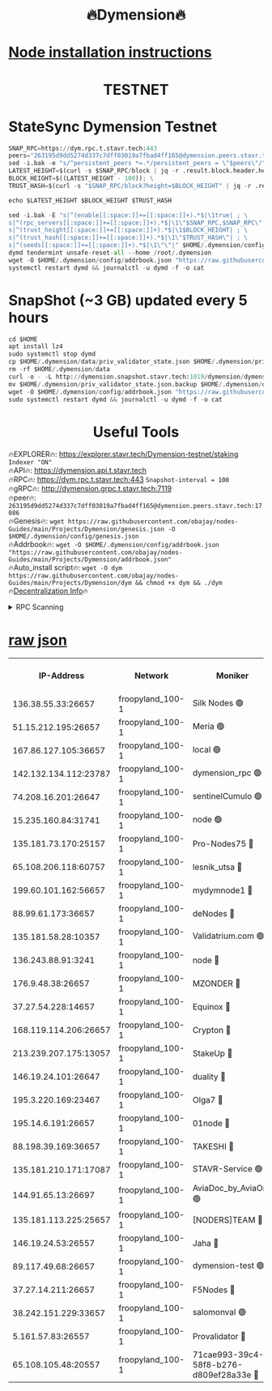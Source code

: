 <h1 align="center"> 🔥Dymension🔥</h1>

[Node installation instructions](https://github.com/obajay/nodes-Guides/tree/main/Projects/Dymension)
=

<h1 align="center"> TESTNET</h1>

# StateSync Dymension Testnet
```python
SNAP_RPC=https://dym.rpc.t.stavr.tech:443
peers="263195d9dd5274d337c7dff03019a7fbad4ff165@dymension.peers.stavr.tech:17086"
sed -i.bak -e "s/^persistent_peers *=.*/persistent_peers = \"$peers\"/" $HOME/.dymension/config/config.toml
LATEST_HEIGHT=$(curl -s $SNAP_RPC/block | jq -r .result.block.header.height); \
BLOCK_HEIGHT=$((LATEST_HEIGHT - 100)); \
TRUST_HASH=$(curl -s "$SNAP_RPC/block?height=$BLOCK_HEIGHT" | jq -r .result.block_id.hash)

echo $LATEST_HEIGHT $BLOCK_HEIGHT $TRUST_HASH

sed -i.bak -E "s|^(enable[[:space:]]+=[[:space:]]+).*$|\1true| ; \
s|^(rpc_servers[[:space:]]+=[[:space:]]+).*$|\1\"$SNAP_RPC,$SNAP_RPC\"| ; \
s|^(trust_height[[:space:]]+=[[:space:]]+).*$|\1$BLOCK_HEIGHT| ; \
s|^(trust_hash[[:space:]]+=[[:space:]]+).*$|\1\"$TRUST_HASH\"| ; \
s|^(seeds[[:space:]]+=[[:space:]]+).*$|\1\"\"|" $HOME/.dymension/config/config.toml
dymd tendermint unsafe-reset-all --home /root/.dymension
wget -O $HOME/.dymension/config/addrbook.json "https://raw.githubusercontent.com/obajay/nodes-Guides/main/Projects/Dymension/addrbook.json"
systemctl restart dymd && journalctl -u dymd -f -o cat

```
# SnapShot (~3 GB) updated every 5 hours
```python
cd $HOME
apt install lz4
sudo systemctl stop dymd
cp $HOME/.dymension/data/priv_validator_state.json $HOME/.dymension/priv_validator_state.json.backup
rm -rf $HOME/.dymension/data
curl -o - -L http://dymension.snapshot.stavr.tech:1019/dymension/dymension-snap.tar.lz4 | lz4 -c -d - | tar -x -C $HOME/.dymension --strip-components 2
mv $HOME/.dymension/priv_validator_state.json.backup $HOME/.dymension/data/priv_validator_state.json
wget -O $HOME/.dymension/config/addrbook.json "https://raw.githubusercontent.com/obajay/nodes-Guides/main/Projects/Dymension/addrbook.json"
sudo systemctl restart dymd && journalctl -u dymd -f -o cat
```

 <h1 align="center"> Useful Tools</h1>

🔥EXPLORER🔥:     https://explorer.stavr.tech/Dymension-testnet/staking        `Indexer "ON"` \
🔥API🔥:          https://dymension.api.t.stavr.tech \
🔥RPC🔥:          https://dym.rpc.t.stavr.tech:443                  `Snapshot-interval = 100` \
🔥gRPC🔥:         http://dymension.grpc.t.stavr.tech:7119 \
🔥peer🔥:         `263195d9dd5274d337c7dff03019a7fbad4ff165@dymension.peers.stavr.tech:17086` \
🔥Genesis🔥:     ```wget https://raw.githubusercontent.com/obajay/nodes-Guides/main/Projects/Dymension/genesis.json -O $HOME/.dymension/config/genesis.json``` \
🔥Addrbook🔥:    ```wget -O $HOME/.dymension/config/addrbook.json "https://raw.githubusercontent.com/obajay/nodes-Guides/main/Projects/Dymension/addrbook.json"``` \
🔥Auto_install script🔥: ```wget -O dym https://raw.githubusercontent.com/obajay/nodes-Guides/main/Projects/Dymension/dym && chmod +x dym && ./dym``` \
🔥[Decentralization Info](https://github.com/obajay/StateSync-snapshots/tree/main/Projects/Dymension/Decentralization)🔥


<details>
<summary>RPC Scanning</summary>

<h2 align="center"> We scan nodes in real time every 4 hours. And we provide the final result of RPC endpoints.
We cannot influence the operation of these nodes in any way. </h2>


```python
If Voting Power is higher than 0 --> then the Node is a validator of the network and may be subject to attack and be a potential threat to the chain.
```
```python
We marked such validators with a red symbol
```

</details>

[raw json](https://rpc-check.dymt.stavr.tech/dymt/rpc-dymt-result.json)
=


<table><tr><th>IP-Address</th><th>Network</th><th>Moniker</th><th>Latest Block Height</th><th>Earliest Block Height</th><th>Catching Up</th><th>Tx Index</th><th>Voting Power</th><th>Scan Time</th></tr><tr><td>136.38.55.33:26657</td><td>froopyland_100-1</td><td>Silk Nodes 🟢</td><td>1833811</td><td>1</td><td>False</td><td>on</td><td>0</td><td>2023-12-25T21:17:36.938058100UTC</td></tr><tr><td>51.15.212.195:26657</td><td>froopyland_100-1</td><td>Meria 🟢</td><td>1651535</td><td>1238063</td><td>False</td><td>on</td><td>0</td><td>2023-12-25T21:16:37.747404478UTC</td></tr><tr><td>167.86.127.105:36657</td><td>froopyland_100-1</td><td>local 🟢</td><td>1651535</td><td>1318001</td><td>False</td><td>off</td><td>0</td><td>2023-12-25T21:17:35.956542124UTC</td></tr><tr><td>142.132.134.112:23787</td><td>froopyland_100-1</td><td>dymension_rpc 🟢</td><td>1833807</td><td>1649923</td><td>False</td><td>on</td><td>0</td><td>2023-12-25T21:17:10.152059339UTC</td></tr><tr><td>74.208.16.201:26647</td><td>froopyland_100-1</td><td>sentinelCumulo 🟢</td><td>1833801</td><td>1652923</td><td>False</td><td>on</td><td>0</td><td>2023-12-25T21:16:39.340063615UTC</td></tr><tr><td>15.235.160.84:31741</td><td>froopyland_100-1</td><td>node 🟢</td><td>1833802</td><td>1652923</td><td>False</td><td>on</td><td>0</td><td>2023-12-25T21:16:40.703692299UTC</td></tr><tr><td>135.181.73.170:25157</td><td>froopyland_100-1</td><td>Pro-Nodes75 🔴</td><td>1833803</td><td>1652923</td><td>False</td><td>on</td><td>1</td><td>2023-12-25T21:16:50.299456704UTC</td></tr><tr><td>65.108.206.118:60757</td><td>froopyland_100-1</td><td>lesnik_utsa 🔴</td><td>1833804</td><td>1652923</td><td>False</td><td>on</td><td>1</td><td>2023-12-25T21:16:54.743310515UTC</td></tr><tr><td>199.60.101.162:56657</td><td>froopyland_100-1</td><td>mydymnode1 🔴</td><td>1833804</td><td>1652923</td><td>False</td><td>off</td><td>2</td><td>2023-12-25T21:16:55.534614568UTC</td></tr><tr><td>88.99.61.173:36657</td><td>froopyland_100-1</td><td>deNodes 🔴</td><td>1833809</td><td>1652923</td><td>False</td><td>off</td><td>1</td><td>2023-12-25T21:17:22.184925353UTC</td></tr><tr><td>135.181.58.28:10357</td><td>froopyland_100-1</td><td>Validatrium.com 🟢</td><td>1833809</td><td>1652923</td><td>False</td><td>on</td><td>0</td><td>2023-12-25T21:17:22.623568297UTC</td></tr><tr><td>136.243.88.91:3241</td><td>froopyland_100-1</td><td>node 🔴</td><td>1833809</td><td>1652923</td><td>False</td><td>on</td><td>1</td><td>2023-12-25T21:17:25.807299766UTC</td></tr><tr><td>176.9.48.38:26657</td><td>froopyland_100-1</td><td>MZONDER 🔴</td><td>1833811</td><td>1652923</td><td>False</td><td>on</td><td>1</td><td>2023-12-25T21:17:32.294648197UTC</td></tr><tr><td>37.27.54.228:14657</td><td>froopyland_100-1</td><td>Equinox 🔴</td><td>1833811</td><td>1652923</td><td>False</td><td>on</td><td>1</td><td>2023-12-25T21:17:35.667483255UTC</td></tr><tr><td>168.119.114.206:26657</td><td>froopyland_100-1</td><td>Crypton 🔴</td><td>1833812</td><td>1652923</td><td>False</td><td>off</td><td>1</td><td>2023-12-25T21:17:39.773802526UTC</td></tr><tr><td>213.239.207.175:13057</td><td>froopyland_100-1</td><td>StakeUp 🔴</td><td>1833813</td><td>1652923</td><td>False</td><td>off</td><td>1</td><td>2023-12-25T21:17:46.030191073UTC</td></tr><tr><td>146.19.24.101:26647</td><td>froopyland_100-1</td><td>duality 🔴</td><td>1833807</td><td>1655313</td><td>False</td><td>on</td><td>1</td><td>2023-12-25T21:17:13.427051501UTC</td></tr><tr><td>195.3.220.169:23467</td><td>froopyland_100-1</td><td>Olga7 🔴</td><td>1833811</td><td>1655313</td><td>False</td><td>on</td><td>1</td><td>2023-12-25T21:17:32.679282194UTC</td></tr><tr><td>195.14.6.191:26657</td><td>froopyland_100-1</td><td>01node 🔴</td><td>1833812</td><td>1655732</td><td>False</td><td>on</td><td>1</td><td>2023-12-25T21:17:39.488433326UTC</td></tr><tr><td>88.198.39.169:36657</td><td>froopyland_100-1</td><td>TAKESHI 🔴</td><td>1833801</td><td>1656584</td><td>False</td><td>on</td><td>1</td><td>2023-12-25T21:16:39.667047521UTC</td></tr><tr><td>135.181.210.171:17087</td><td>froopyland_100-1</td><td>STAVR-Service 🟢</td><td>1833802</td><td>1656584</td><td>False</td><td>on</td><td>0</td><td>2023-12-25T21:16:45.354835521UTC</td></tr><tr><td>144.91.65.13:26697</td><td>froopyland_100-1</td><td>AviaDoc_by_AviaOne 🟢</td><td>1833629</td><td>1656584</td><td>False</td><td>on</td><td>0</td><td>2023-12-25T21:16:49.917050075UTC</td></tr><tr><td>135.181.113.225:25657</td><td>froopyland_100-1</td><td>[NODERS]TEAM 🔴</td><td>1833809</td><td>1656584</td><td>False</td><td>on</td><td>1</td><td>2023-12-25T21:17:23.056600949UTC</td></tr><tr><td>146.19.24.53:26557</td><td>froopyland_100-1</td><td>Jaha 🔴</td><td>1833809</td><td>1656584</td><td>False</td><td>off</td><td>1</td><td>2023-12-25T21:17:25.499092590UTC</td></tr><tr><td>89.117.49.68:26657</td><td>froopyland_100-1</td><td>dymension-test 🟢</td><td>1833812</td><td>1723012</td><td>False</td><td>on</td><td>0</td><td>2023-12-25T21:17:40.211465737UTC</td></tr><tr><td>37.27.14.211:26657</td><td>froopyland_100-1</td><td>F5Nodes 🔴</td><td>1833807</td><td>1765599</td><td>False</td><td>off</td><td>1</td><td>2023-12-25T21:17:10.627591990UTC</td></tr><tr><td>38.242.151.229:33657</td><td>froopyland_100-1</td><td>salomonval 🟢</td><td>1833811</td><td>1773995</td><td>False</td><td>off</td><td>0</td><td>2023-12-25T21:17:33.183443231UTC</td></tr><tr><td>5.161.57.83:26557</td><td>froopyland_100-1</td><td>Provalidator 🔴</td><td>1833801</td><td>1782134</td><td>False</td><td>on</td><td>1</td><td>2023-12-25T21:16:38.479771661UTC</td></tr><tr><td>65.108.105.48:20557</td><td>froopyland_100-1</td><td>71cae993-39c4-58f8-b276-d809ef28a33e 🔴</td><td>1833807</td><td>1822923</td><td>False</td><td>on</td><td>1</td><td>2023-12-25T21:17:11.011491364UTC</td></tr></table>
